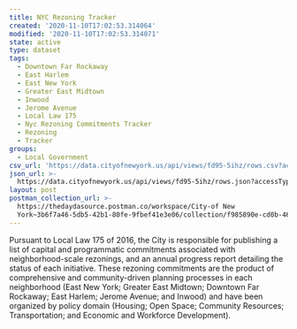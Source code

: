 ```yaml
---
title: NYC Rezoning Tracker
created: '2020-11-10T17:02:53.314064'
modified: '2020-11-10T17:02:53.314071'
state: active
type: dataset
tags:
  - Downtown Far Rockaway
  - East Harlem
  - East New York
  - Greater East Midtown
  - Inwood
  - Jerome Avenue
  - Local Law 175
  - Nyc Rezoning Commitments Tracker
  - Rezoning
  - Tracker
groups:
  - Local Government
csv_url: 'https://data.cityofnewyork.us/api/views/fd95-5ihz/rows.csv?accessType=DOWNLOAD'
json_url: >-
  https://data.cityofnewyork.us/api/views/fd95-5ihz/rows.json?accessType=DOWNLOAD
layout: post
postman_collection_url: >-
  https://thedaydasource.postman.co/workspace/City-of New
  York~3b6f7a46-5db5-42b1-80fe-9fbef41e3e06/collection/f985890e-cd0b-4691-95ca-aff37ecb94e4
---
```

Pursuant to Local Law 175 of 2016, the City is responsible for publishing a list of capital and programmatic commitments associated with neighborhood-scale rezonings, and an annual progress report detailing the status of each initiative. These rezoning commitments are the product of comprehensive and community-driven planning processes in each neighborhood (East New York; Greater East Midtown; Downtown Far Rockaway; East Harlem; Jerome Avenue; and Inwood) and have been organized by policy domain (Housing; Open Space; Community Resources; Transportation; and Economic and Workforce Development).
